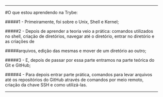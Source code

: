 ------------------------------------------------------------------

#O que estou aprendendo na Trybe: 

#####1 - Primeiramente, foi sobre o Unix, Shell e Kernel; 

#####2 - Depois de aprender a teoria veio a prática: comandos utilizados no shell, criação de diretórios, navegar até o diretório, entrar no diretório e as criações de

#####arquivos, edição das mesmas e mover de um diretório ao outro; 

#####3 - E, depois de passar por essa parte entramos na parte teórica do Git e GitHub; 

#####4 - Para depois entrar parte prática, comandos para levar arquivos até os repositórios do GitHub através de comandos por meio remoto, criação da chave SSH e como utilizá-las.

-------------------------------------------------------------------
